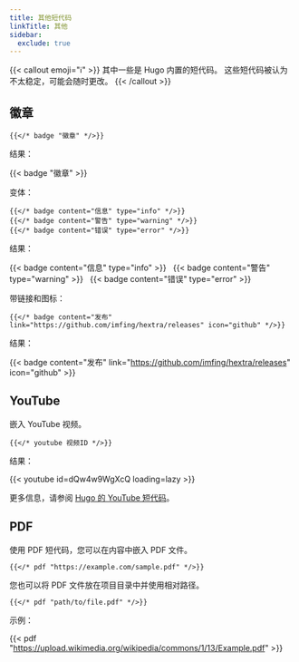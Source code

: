 ```yaml
---
title: 其他短代码
linkTitle: 其他
sidebar:
  exclude: true
---
```


{{< callout emoji="ℹ️" >}}
  其中一些是 Hugo 内置的短代码。
  这些短代码被认为不太稳定，可能会随时更改。
{{< /callout >}}

## 徽章

```
{{</* badge "徽章" */>}}
```

结果：

{{< badge "徽章" >}}

变体：

```
{{</* badge content="信息" type="info" */>}}
{{</* badge content="警告" type="warning" */>}}
{{</* badge content="错误" type="error" */>}}
```

结果：

{{< badge content="信息" type="info" >}} &nbsp;
{{< badge content="警告" type="warning" >}} &nbsp;
{{< badge content="错误" type="error" >}}

带链接和图标：

```
{{</* badge content="发布" link="https://github.com/imfing/hextra/releases" icon="github" */>}}
```

结果：

{{< badge content="发布" link="https://github.com/imfing/hextra/releases" icon="github" >}}

## YouTube

嵌入 YouTube 视频。

```
{{</* youtube 视频ID */>}}
```

结果：

{{< youtube id=dQw4w9WgXcQ loading=lazy >}}

更多信息，请参阅 [Hugo 的 YouTube 短代码](https://gohugo.io/content-management/shortcodes/#youtube)。

## PDF

使用 PDF 短代码，您可以在内容中嵌入 PDF 文件。

```
{{</* pdf "https://example.com/sample.pdf" */>}}
```

您也可以将 PDF 文件放在项目目录中并使用相对路径。

```
{{</* pdf "path/to/file.pdf" */>}}
```

示例：

{{< pdf "https://upload.wikimedia.org/wikipedia/commons/1/13/Example.pdf" >}}